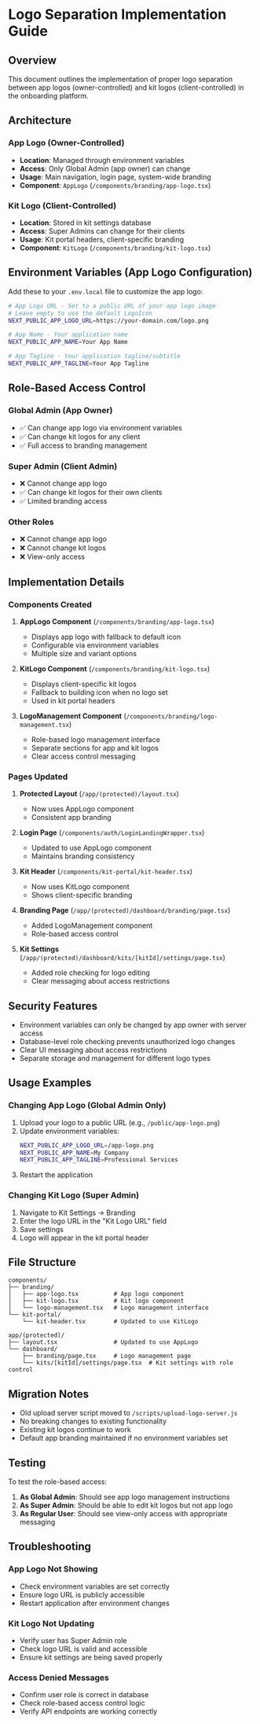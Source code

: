 # Logo Separation Implementation Guide

## Overview

This document outlines the implementation of proper logo separation between app logos (owner-controlled) and kit logos (client-controlled) in the onboarding platform.

## Architecture

### App Logo (Owner-Controlled)
- **Location**: Managed through environment variables
- **Access**: Only Global Admin (app owner) can change
- **Usage**: Main navigation, login page, system-wide branding
- **Component**: `AppLogo` (`/components/branding/app-logo.tsx`)

### Kit Logo (Client-Controlled)
- **Location**: Stored in kit settings database
- **Access**: Super Admins can change for their clients
- **Usage**: Kit portal headers, client-specific branding
- **Component**: `KitLogo` (`/components/branding/kit-logo.tsx`)

## Environment Variables (App Logo Configuration)

Add these to your `.env.local` file to customize the app logo:

```bash
# App Logo URL - Set to a public URL of your app logo image
# Leave empty to use the default LogoIcon
NEXT_PUBLIC_APP_LOGO_URL=https://your-domain.com/logo.png

# App Name - Your application name
NEXT_PUBLIC_APP_NAME=Your App Name

# App Tagline - Your application tagline/subtitle
NEXT_PUBLIC_APP_TAGLINE=Your App Tagline
```

## Role-Based Access Control

### Global Admin (App Owner)
- ✅ Can change app logo via environment variables
- ✅ Can change kit logos for any client
- ✅ Full access to branding management

### Super Admin (Client Admin)
- ❌ Cannot change app logo
- ✅ Can change kit logos for their own clients
- ✅ Limited branding access

### Other Roles
- ❌ Cannot change app logo
- ❌ Cannot change kit logos
- ❌ View-only access

## Implementation Details

### Components Created

1. **AppLogo Component** (`/components/branding/app-logo.tsx`)
   - Displays app logo with fallback to default icon
   - Configurable via environment variables
   - Multiple size and variant options

2. **KitLogo Component** (`/components/branding/kit-logo.tsx`)
   - Displays client-specific kit logos
   - Fallback to building icon when no logo set
   - Used in kit portal headers

3. **LogoManagement Component** (`/components/branding/logo-management.tsx`)
   - Role-based logo management interface
   - Separate sections for app and kit logos
   - Clear access control messaging

### Pages Updated

1. **Protected Layout** (`/app/(protected)/layout.tsx`)
   - Now uses AppLogo component
   - Consistent app branding

2. **Login Page** (`/components/auth/LoginLandingWrapper.tsx`)
   - Updated to use AppLogo component
   - Maintains branding consistency

3. **Kit Header** (`/components/kit-portal/kit-header.tsx`)
   - Now uses KitLogo component
   - Shows client-specific branding

4. **Branding Page** (`/app/(protected)/dashboard/branding/page.tsx`)
   - Added LogoManagement component
   - Role-based access control

5. **Kit Settings** (`/app/(protected)/dashboard/kits/[kitId]/settings/page.tsx`)
   - Added role checking for logo editing
   - Clear messaging about access restrictions

## Security Features

- Environment variables can only be changed by app owner with server access
- Database-level role checking prevents unauthorized logo changes
- Clear UI messaging about access restrictions
- Separate storage and management for different logo types

## Usage Examples

### Changing App Logo (Global Admin Only)

1. Upload your logo to a public URL (e.g., `/public/app-logo.png`)
2. Update environment variables:
   ```bash
   NEXT_PUBLIC_APP_LOGO_URL=/app-logo.png
   NEXT_PUBLIC_APP_NAME=My Company
   NEXT_PUBLIC_APP_TAGLINE=Professional Services
   ```
3. Restart the application

### Changing Kit Logo (Super Admin)

1. Navigate to Kit Settings → Branding
2. Enter the logo URL in the "Kit Logo URL" field
3. Save settings
4. Logo will appear in the kit portal header

## File Structure

```
components/
├── branding/
│   ├── app-logo.tsx          # App logo component
│   ├── kit-logo.tsx          # Kit logo component
│   └── logo-management.tsx   # Logo management interface
└── kit-portal/
    └── kit-header.tsx        # Updated to use KitLogo

app/(protected)/
├── layout.tsx                # Updated to use AppLogo
└── dashboard/
    ├── branding/page.tsx     # Logo management page
    └── kits/[kitId]/settings/page.tsx  # Kit settings with role control
```

## Migration Notes

- Old upload server script moved to `/scripts/upload-logo-server.js`
- No breaking changes to existing functionality
- Existing kit logos continue to work
- Default app branding maintained if no environment variables set

## Testing

To test the role-based access:

1. **As Global Admin**: Should see app logo management instructions
2. **As Super Admin**: Should be able to edit kit logos but not app logo
3. **As Regular User**: Should see view-only access with appropriate messaging

## Troubleshooting

### App Logo Not Showing
- Check environment variables are set correctly
- Ensure logo URL is publicly accessible
- Restart application after environment changes

### Kit Logo Not Updating
- Verify user has Super Admin role
- Check logo URL is valid and accessible
- Ensure kit settings are being saved properly

### Access Denied Messages
- Confirm user role is correct in database
- Check role-based access control logic
- Verify API endpoints are working correctly